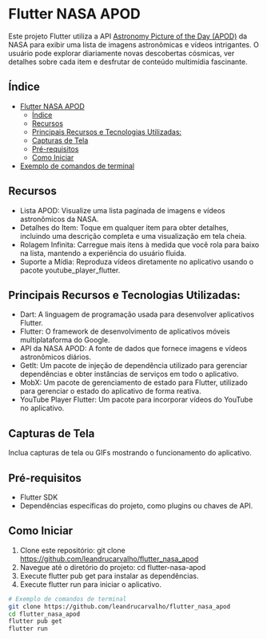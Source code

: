 # Flutter NASA APOD

Este projeto Flutter utiliza a API [Astronomy Picture of the Day (APOD)](https://api.nasa.gov/) da NASA para exibir uma lista de imagens astronômicas e vídeos intrigantes. O usuário pode explorar diariamente novas descobertas cósmicas, ver detalhes sobre cada item e desfrutar de conteúdo multimídia fascinante.

## Índice

- [Flutter NASA APOD](#flutter-nasa-apod)
  - [Índice](#índice)
  - [Recursos](#recursos)
  - [Principais Recursos e Tecnologias Utilizadas:](#principais-recursos-e-tecnologias-utilizadas)
  - [Capturas de Tela](#capturas-de-tela)
  - [Pré-requisitos](#pré-requisitos)
  - [Como Iniciar](#como-iniciar)
- [Exemplo de comandos de terminal](#exemplo-de-comandos-de-terminal)

## Recursos

- Lista APOD: Visualize uma lista paginada de imagens e vídeos astronômicos da NASA.
- Detalhes do Item: Toque em qualquer item para obter detalhes, incluindo uma descrição completa e uma visualização em tela cheia.
- Rolagem Infinita: Carregue mais itens à medida que você rola para baixo na lista, mantendo a experiência do usuário fluida.
- Suporte a Mídia: Reproduza vídeos diretamente no aplicativo usando o pacote youtube_player_flutter.

## Principais Recursos e Tecnologias Utilizadas:

- Dart: A linguagem de programação usada para desenvolver aplicativos Flutter.
- Flutter: O framework de desenvolvimento de aplicativos móveis multiplataforma do Google.
- API da NASA APOD: A fonte de dados que fornece imagens e vídeos astronômicos diários.
- GetIt: Um pacote de injeção de dependência utilizado para gerenciar dependências e obter instâncias de serviços em todo o aplicativo.
- MobX: Um pacote de gerenciamento de estado para Flutter, utilizado para gerenciar o estado do aplicativo de forma reativa.
- YouTube Player Flutter: Um pacote para incorporar vídeos do YouTube no aplicativo.

## Capturas de Tela

Inclua capturas de tela ou GIFs mostrando o funcionamento do aplicativo.

## Pré-requisitos

- Flutter SDK
- Dependências específicas do projeto, como plugins ou chaves de API.

## Como Iniciar

1. Clone este repositório: git clone https://github.com/leandrucarvalho/flutter_nasa_apod
2. Navegue até o diretório do projeto: cd flutter-nasa-apod
3. Execute flutter pub get para instalar as dependências.
4. Execute flutter run para iniciar o aplicativo.

```bash
# Exemplo de comandos de terminal
git clone https://github.com/leandrucarvalho/flutter_nasa_apod
cd flutter_nasa_apod
flutter pub get
flutter run
